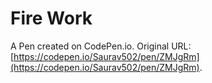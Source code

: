 # Fire Work

A Pen created on CodePen.io. Original URL: [https://codepen.io/Saurav502/pen/ZMJgRm](https://codepen.io/Saurav502/pen/ZMJgRm).

